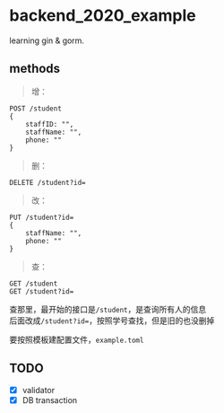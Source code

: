 # backend_2020_example
learning gin & gorm.

## methods
> 增： <br>
```
POST /student
{
	staffID: "",
	staffName: "",
	phone: ""
}
```
> 删： <br>
```
DELETE /student?id=
```
> 改： <br>
```
PUT /student?id=
{
	staffName: "",
	phone: ""
}
```
> 查： <br>
```
GET /student
GET /student?id=
```
查那里，最开始的接口是`/student`，是查询所有人的信息
<br>
后面改成`/student?id=`，按照学号查找，但是旧的也没删掉

要按照模板建配置文件，`example.toml`

## TODO
- [x] validator
- [x] DB transaction